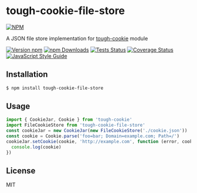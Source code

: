 # tough-cookie-file-store

[![NPM](https://nodei.co/npm/tough-cookie-file-store.png?downloads=true&downloadRank=true&stars=true)](https://nodei.co/npm/tough-cookie-file-store/)

A JSON file store implementation for [tough-cookie][0] module

[![Version npm](https://img.shields.io/npm/v/tough-cookie-file-store.svg)](https://www.npmjs.com/package/tough-cookie-file-store)
[![npm Downloads](https://img.shields.io/npm/dw/tough-cookie-file-store.svg)](https://npmcharts.com/compare/tough-cookie-file-store?minimal=true)
[![Tests Status](https://github.com/ivanmarban/tough-cookie-file-store/actions/workflows/ci.yaml/badge.svg?branch=master)](https://github.com/ivanmarban/tough-cookie-file-store/actions/workflows/tests.yml)
[![Coverage Status](https://coveralls.io/repos/github/ivanmarban/tough-cookie-file-store/badge.svg?branch=master)](https://coveralls.io/github/ivanmarban/tough-cookie-file-store?branch=master)
[![JavaScript Style Guide](https://img.shields.io/badge/code_style-standard-brightgreen.svg)](https://standardjs.com)

## Installation
``` sh
$ npm install tough-cookie-file-store
```

## Usage
``` js
import { CookieJar, Cookie } from 'tough-cookie'
import FileCookieStore from 'tough-cookie-file-store'
const cookieJar = new CookieJar(new FileCookieStore('./cookie.json'))
const cookie = Cookie.parse('foo=bar; Domain=example.com; Path=/')
cookieJar.setCookie(cookie, 'http://example.com', function (error, cookie) {
  console.log(cookie)
})
```

## License
MIT

[0]: https://github.com/salesforce/tough-cookie

